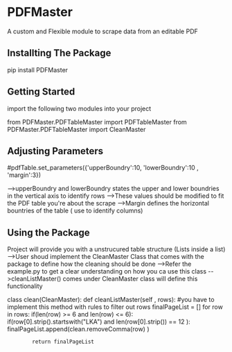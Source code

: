 # PDFMaster
A custom and Flexible module to scrape data from an editable PDF

Installting The Package
--------------------
pip install PDFMaster


Getting Started
---------------------
import the following two modules into your project

from PDFMaster.PDFTableMaster import PDFTableMaster
from PDFMaster.PDFTableMaster import CleanMaster



Adjusting Parameters
---------------------
#pdfTable.set_parameters({'upperBoundry':10, 'lowerBoundry':10 , 'margin':3})

-->upperBoundry and lowerBoundry states the upper and lower boundries in the vertical axis to identify rows
-->These values should be modified to fit the PDF table you're about the scrape
-->Margin defines the horizontal bountries of the table ( use to identify columns)



Using the Package
---------------------
Project will provide you with a unstrucured table structure (Lists inside a list)
-->User shoud implement the CleanMaster Class that comes with the package to define how the cleaning should be done
-->Refer the example.py to get a clear understanding on how you ca use this class
-->cleanListMaster() comes under CleanMaster class will define this functionality


class clean(CleanMaster):
        def cleanListMaster(self , rows):
            #you have to implement this method with rules to filter out rows
            finalPageList = []
            for row in rows:
                if(len(row) >= 6 and len(row) <= 6):
                    if(row[0].strip().startswith("LKA") and len(row[0].strip())  == 12 ):
                        finalPageList.append(clean.removeComma(row) )   
          
            return finalPageList
